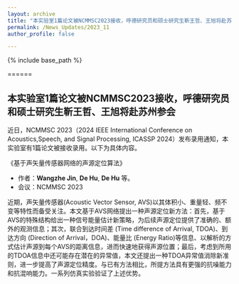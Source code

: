 ```yaml
---
layout: archive
title: "本实验室1篇论文被NCMMSC2023接收，呼德研究员和硕士研究生靳王哲、王旭将赴苏州参会"
permalink: /News_Updates/2023_11
author_profile: false

---
```


{% include base_path %}


======
## 本实验室1篇论文被NCMMSC2023接收，呼德研究员和硕士研究生靳王哲、王旭将赴苏州参会

近日，NCMMSC 2023（2024 IEEE International Conference on Acoustics,Speech, and Signal Processing, ICASSP 2024）发布录用通知，本实验室有1篇论文被接收录用。以下为具体内容。

 《基于声矢量传感器网络的声源定位算法》
   - 作者：**Wangzhe Jin**, **De Hu**, **De Hu** 等。
   - 会议：NCMMSC 2023

近期，声矢量传感器(Acoustic Vector Sensor, AVS)以其体积小、重量轻、频不变等特性而备受关注。本文基于AVS网络提出一种声源定位新方法：首先，基于AVS的特殊结构给出一种信号能量估计新策略，为后续声源定位提供了准确的、额外的观测信息；其次，联合到达时间差 (Time difference of Arrival, TDOA)、到达方向 (Direction of Arrival，DOA)、能量比 (Energy Ratio)等信息、以解析的方式估计声源到每个AVS的距离信息，进而快速地获得声源位置；最后，考虑到所用的TDOA信息中还可能存在潜在的异常值，本文还提出一种TDOA异常值消除新准则，进一步提高了声源定位精度。与已有方法相比，所提方法具有更强的抗噪能力和抗混响能力。一系列仿真实验验证了上述优势。
